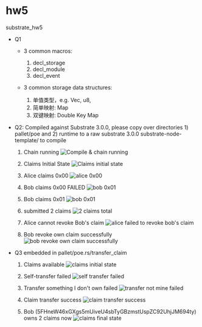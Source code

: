 # hw5
substrate_hw5


* Q1
  * 3 common macros:
    1. decl_storage
    2. decl_module
    3. decl_event

  * 3 common storage data structures:
    1. 单值类型，e.g. Vec, u8,
    2. 简单映射: Map
    3. 双键映射: Double Key Map


* Q2: Compiled against Substrate 3.0.0, please copy over directories 1) pallet/poe and 2) runtime to a raw substrate 3.0.0 substrate-node-template/ to compile
  1. Chain running
  ![Compile & chain running](doc/chain_running.png?raw=true)

  2. Claims Initial State
  ![Claims initial state](doc/claims00.png?raw=true)

  3. Alice claims 0x00
  ![alice 0x00](doc/alice_claims_0x00.png?raw=true)

  4. Bob claims 0x00 FAILED
  ![bob 0x01](doc/bob_claims_0x00_failed.png?raw=true)

  5. Bob claims 0x01
  ![bob 0x01](doc/bob_claims_0x01.png?raw=true)

  6. submitted 2 claims
  ![2 claims total](doc/claims01.png?raw=true)

  6. Alice cannot revoke Bob's claim
  ![alice failed to revoke bob's claim](doc/alice_revokes_bob_failed.png?raw=true)

  7. Bob revoke own claim successfully
  ![bob revoke own claim successfully](doc/bob_revokes_own_claim.png?raw=true)


* Q3 embedded in pallet/poe.rs/transfer_claim
  1. Claims available 
  ![claims initial state](doc/claims01.png?raw=true)

  2. Self-transfer failed
  ![self transfer failed](doc/alice_transfers_self_failed.png?raw=true)

  3. Transfer something I don't own failed
  ![transfer not mine failed](doc/alice_transfers_0x01_failed.png?raw=true)

  4. Claim transfer success
  ![claim transfer success](doc/alice_transfers_bob_0x00.png?raw=true)

  5. Bob (5FHneW46xGXgs5mUiveU4sbTyGBzmstUspZC92UhjJM694ty) owns 2 claims now
  ![claims final state](doc/claims02.png?raw=true)

